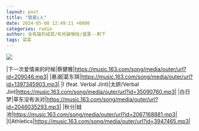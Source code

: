 ```yaml
---
layout: post
title: "我是i人"
date: 2024-05-08 12:49:11 +0800
categories: radio
author: 会有猫的咸菜/吼吼破喉咙/盛夏--剩下
tags: 菜菜
---
```

![]({{site.baseurl}}/images/cover_20240508.jpg)

|下一次爱情来的时候|蔡健雅|https://music.163.com/song/media/outer/url?id=209046.mp3|
|悬溺|葛东琪|https://music.163.com/song/media/outer/url?id=1397345903.mp3|
|I (feat. Verbal Jint)|太妍/Verbal Jint|https://music.163.com/song/media/outer/url?id=35090760.mp3|
|白日梦|草东没有派对|https://music.163.com/song/media/outer/url?id=2046035293.mp3|
|秋分|蛙池|https://music.163.com/song/media/outer/url?id=2067168881.mp3|
|I|Athletics|https://music.163.com/song/media/outer/url?id=3947465.mp3|

